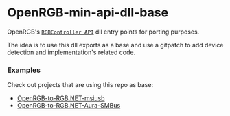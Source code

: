 # OpenRGB-min-api-dll-base
OpenRGB's [`RGBController API`](https://gitlab.com/CalcProgrammer1/OpenRGB/-/wikis/The-RGBController-API) dll entry points for porting  purposes.

The idea is to use this dll exports as a base and use a gitpatch to add device detection and implementation's related code.

### Examples
Check out projects that are using this repo as base:
* [OpenRGB-to-RGB.NET-msiusb](https://github.com/Hex3l/OpenRGB-to-RGB.NET-msiusb)
* [OpenRGB-to-RGB.NET-Aura-SMBus](https://github.com/Hex3l/OpenRGB-to-RGB.NET-Aura-SMBus)
